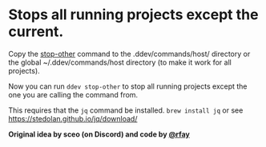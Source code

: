 # Stops all running projects except the current.

Copy the [stop-other](./stop-other) command to the .ddev/commands/host/ directory or the global ~/.ddev/commands/host directory (to make it work for all projects).

Now you can run `ddev stop-other` to stop all running projects except the one you are calling the command from.

This requires that the `jq` command be installed. `brew install jq` or see https://stedolan.github.io/jq/download/

**Original idea by sceo (on Discord) and code by [@rfay](https://github.com/rfay)**

